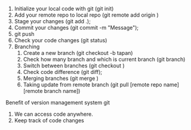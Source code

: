 1. Initialize your local code with git (git init)
2. Add your remote repo to local repo (git remote add origin <url>)
3. Stage your changes (git add .);
4. Commit your changes (git commit -m "Message");
5. git push
6. Check your code changes (git status)
7. Branching
   1. Create a new branch (git checkout -b tapan)
   2. Check how many branch and which is current branch (git branch)
   3. Switch between branches (git checkout <branch name>)
   4. Check code difference (git diff);
   5. Merging branches (git merge <branch name>)
   6. Taking update from remote branch (git pull [remote repo name] [remote branch name])

Benefit of version management system git

1. We can access code anywhere.
2. Keep track of code changes
